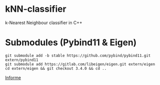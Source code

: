 # kNN-classifier
k-Nearest Neighbour classifier in C++

# Submodules (Pybind11 & Eigen)
```
git submodule add -b stable https://github.com/pybind/pybind11.git extern/pybind11
git submodule add https://gitlab.com/libeigen/eigen.git extern/eigen
cd extern/eigen && git checkout 3.4.0 && cd ..
```

[Informe](https://github.com/AvalosM/kNN-classifier/blob/main/Informe.pdf)
